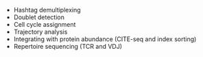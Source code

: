  - Hashtag demultiplexing
  - Doublet detection
  - Cell cycle assignment
  - Trajectory analysis
  - Integrating with protein abundance (CITE-seq and index sorting)
  - Repertoire sequencing (TCR and VDJ)

